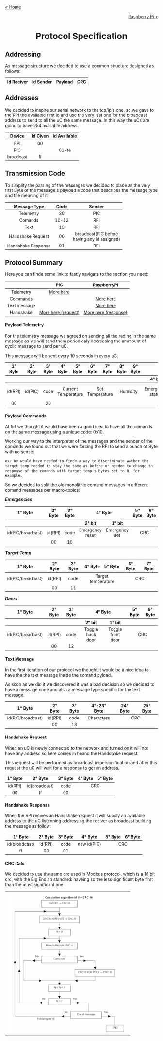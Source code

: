 [< Home](../README.md)

[<p align="right">Raspberry Pi ></p>](../RPI/README.md)

**<h1 align="center">Protocol Specification</h1>**

## **Addressing**

As message structure we decided to use a common structure designed as follows:

<div  align="center">
<table>
<thead>

<tr>
<th align="center">Id Reciver</th>
<th align="center">Id Sender</th>
<th align="center">Payload</th>
<th align="center"><a href='#crc-calc'>CRC</a></th>
</tr>

</thead>
</table>
</div>

## **Addresses**



We decided to inspire our serial network to the tcp/ip's one, so we gave to the RPI the available first id and use the very last one for the broadcast address to send to all the uC the same message. In this way the uCs are going to have 254 available address.

<div  align="center">
<table>
<thead>

<tr>
<th align="center">Device</th>
<th align="center">Id Given</th>
<th align="center">Id Available</th>
</tr>

</thead>

<tbody>

<tr>
<td align="center">RPI</td>
<td align="center">00</td>
<td align="center"></td>
</tr>

<tr>
<td align="center">PIC</td>
<td align="center"></td>
<td align="center">01-fe</td>
</tr>

<tr>
<td align="center">broadcast</td>
<td align="center">ff</td>
<td align="center"></td>
</tr>

</tbody>
</table>
</div>

## **Transmission Code**

To simplify the parsing of the messages we decided to place as the very first Byte of the message's payload a code that describes the message type and the meaning of it

<div  align="center">
<table>
<thead>

<tr>
<th align="center">Message Type</th>
<th align="center">Code</th>
<th align="center">Sender</th>
</tr>

</thead>

<tbody>

<tr>
<td align="center">Telemetry</td>
<td align="center">20</td>
<td align="center">PIC</td>
</tr>

<tr>
<td align="center">Comands</td>
<td align="center">10-12</td>
<td align="center">RPI</td>
</tr>

<tr>
<td align="center">Text</td>
<td align="center">13</td>
<td align="center">RPI</td>
</tr>

<tr>
<td align="center">Handshake Request</td>
<td align="center">00</td>
<td align="center">broadcast(PIC before </br> having any id assigned)</td>
</tr>

<tr>
<td align="center">Handshake Response</td>
<td align="center">01</td>
<td align="center">RPI</td>
</tr>

</tbody>
</table>
</div>

## **Protocol Summary**

Here you can finde some link to fastly navigate to the section you need:

<div  align="center">
<table>
<thead>

<tr>
<th align="center"></th>
<th align="center">PIC</th>
<th align="center">RaspberryPI</th>
</tr>

</thead>
<tbody>

<tr>
<td align="center">Telemetry</td>
<td align="center"><a href='#payload-telemetry'>More here</a></td>
<td align="center"></td>
</tr>

<tr>
<td align="center">Commands</td>
<td align="center"></td>
<td align="center"><a href='#payload-commands'>More here</a></td>
</tr>

<tr>
<td align="center">Text message</td>
<td align="center"></td>
<td align="center"><a href='#payload-text-message'>More here</a></td>
</tr>

<tr>
<td align="center">Handshake</td>
<td align="center"><a href='#handshake-request'>More here (request)</a></td>
<td align="center"><a href='#handshake-response'>More here (response)</a></td>
</tr>

</tbody>
</table>
</div>

#### **Payload Telemetry**

For the telemetry message we agreed on sending all the rading in the same message as we will send them periodicaly decreasing the ammount of cyclic message to send per uC.

This message will be sent every 10 seconds in every uC.

<div  align="center">
<table>
<thead>

<tr>
<th align="center">1° Byte</th>
<th align="center">2° Byte</th>
<th align="center">3° Byte</th>
<th align="center">4° Byte</th>
<th align="center">5° Byte</th>
<th align="center">6° Byte</th>
<th align="center">7° Byte</th>
<th align="center">8° Byte</th>
<th align="center">9° Byte</th>
<th colspan="4" align="center">10° Byte</th>
<th align="center">11° Byte</th>
<th align="center">12° Byte</th>
</tr>

<tr>
<th align="center"></th>
<th align="center"></th>
<th align="center"></th>
<th colspan="2" align="center"></th>
<th colspan="2" align="center"></th>
<th colspan="2" align="center"></th>
<th align="center">4° bit</th>
<th align="center">3° bit</th>
<th align="center">2° bit</th>
<th align="center">1° bit</th>
<th colspan="2" align="center"></th>
</tr>

</thead>
<tbody>

<tr>
<td align="center">id(RPI)</td>
<td align="center">id(PIC)</td>
<td align="center">code</td>
<td colspan="2" align="center">Current Temperature</td>
<td colspan="2" align="center">Set Temperature</td>
<td colspan="2" align="center">Humidity</td>
<td align="center">Emergency status</td>
<td align="center">Status back door</td>
<td align="center">Status front door</td>
<td align="center">Status toilette</td>
<td colspan="2" align="center">CRC</td>
</tr>

<tr>
<td align="center">00</td>
<td align="center"></td>
<td align="center">20</td>
<td colspan="2" align="center"></td>
<td colspan="2" align="center"></td>
<td colspan="2" align="center"></td>
<td colspan="4" align="center"></td>
<td colspan="2" align="center"></td>
</tr>

</tbody>
</table>
</div>

#### **Payload Commands**

At firt we thought it would have been a good idea to have all the comands on the same message using a unique code: 0x10.

Working our way to the interpreter of the messages and the sender of the comands we found out that we were forcing the RPI to send a bunch of Byte with no sense:

    ex. We would have needed to finde a way to discriminate wather the target temp needed to stay the same as before or needed to change in response of the comands with target temp's bytes set to 0, for example.

So we decided to split the old monolithic comand messages in  different comand messages per macro-topics:

***Emergencies***

<div  align="center">
<table>
<thead>

<tr>
<th align="center">1° Byte</th>
<th align="center">2° Byte</th>
<th align="center">3° Byte</th>
<th colspan="2" align="center">4° Byte</th>
<th align="center">5° Byte</th>
<th align="center">6° Byte</th>
</tr>

<tr>
<th align="center"></th>
<th align="center"></th>
<th align="center"></th>
<th align="center">2° bit</th>
<th align="center">1° bit</th>
<th align="center"></th>
<th align="center"></th>
</tr>

</thead>
<tbody>

<tr>
<td align="center">id(PIC/broadcast)</td>
<td align="center">id(RPI)</td>
<td align="center">code</td>
<td align="center">Emergency reset</td>
<td align="center">Emergency set</td>
<td colspan="2" align="center">CRC</td>
</tr>

<tr>
<td align="center"></td>
<td align="center">00</td>
<td align="center">10</td>
<td colspan="2" align="center"></td>
<td colspan="2" align="center"></td>
</tr>

</tbody>
</table>
</div>
<!--=========================================-->

***Target Temp***

<div  align="center">
<table>
<thead>

<tr>
<th align="center">1° Byte</th>
<th align="center">2° Byte</th>
<th align="center">3° Byte</th>
<th align="center">4° Byte</th>
<th align="center">5° Byte</th>
<th align="center">6° Byte</th>
<th align="center">7° Byte</th>
</tr>

</thead>
<tbody>

<tr>
<td align="center">id(PIC/broadcast)</td>
<td align="center">id(RPI)</td>
<td align="center">code</td>
<td colspan="2" align="center">Target temperature</td>
<td colspan="2" align="center">CRC</td>
</tr>

<tr>
<td align="center"></td>
<td align="center">00</td>
<td align="center">11</td>
<td colspan="2" align="center"></td>
<td colspan="2" align="center"></td>
</tr>

</tbody>
</table>
</div>
<!--=========================================-->

***Doors***

<div  align="center">
<table>
<thead>

<tr>
<th align="center">1° Byte</th>
<th align="center">2° Byte</th>
<th align="center">3° Byte</th>
<th colspan="2" align="center">4° Byte</th>
<th align="center">5° Byte</th>
<th align="center">6° Byte</th>
</tr>

<tr>
<th align="center"></th>
<th align="center"></th>
<th align="center"></th>
<th align="center">2° bit</th>
<th align="center">1° bit</th>
<th colspan="2" align="center"></th>
</tr>

</thead>
<tbody>

<tr>
<td align="center">id(PIC/broadcast)</td>
<td align="center">id(RPI)</td>
<td align="center">code</td>
<td align="center">Toggle back door</td>
<td align="center">Toggle front door</td>
<td colspan="2" align="center">CRC</td>
</tr>

<tr>
<td align="center"></td>
<td align="center">00</td>
<td align="center">12</td>
<td colspan="2" align="center"></td>
<td colspan="2" align="center"></td>
</tr>

</tbody>
</table>
</div>

#### **Text Message**

In the first iteration of our protocol we thought it would be a nice idea to have the the text message inside the comand pyload.

As soon as we did it we discovered it was a bad decision so we decided to have a message code and also a message type specific for the text message.

<div  align="center">
<table>
<thead>

<tr>
<th align="center">1° Byte</th>
<th align="center">2° Byte</th>
<th align="center">3° Byte</th>
<th align="center">4°-23° Byte</th>
<th align="center">24° Byte</th>
<th align="center">25° Byte</th>
</tr>

</thead>
<tbody>

<tr>
<td align="center">id(PIC/broadcast)</td>
<td align="center">id(RPI)</td>
<td align="center">code</td>
<td align="center">Characters</td>
<td  colspan="2" align="center">CRC</td>
</tr>

<tr>
<td align="center"></td>
<td align="center">00</td>
<td align="center">13</td>
<td align="center"></td>
<td colspan="2" align="center"></td>
</tr>

</tbody>
</table>
</div>

#### **Handshake Request**

When an uC is newly connected to the network and turned on it will not have any address so here comes in heand the Handshake request.

This request will be performed as broadcast impersonification and after this request the uC will wait for a response to get an address.

<div  align="center">
<table>
<thead>

<tr>
<th align="center">1° Byte</th>
<th align="center">2° Byte</th>
<th align="center">3° Byte</th>
<th align="center">4° Byte</th>
<th align="center">5° Byte</th>
</tr>

</thead>
<tbody>

<tr>
<td align="center">id(RPI)</td>
<td align="center">id(broadcast)</td>
<td align="center">code</td>
<td colspan="2" align="center">CRC</td>
</tr>

<tr>
<td align="center">00</td>
<td align="center">ff</td>
<td align="center">00</td>
<td colspan="2" align="center"></td>
</tr>

</tbody>
</table>
</div>

#### **Handshake Response**

When the RPI recives an Handshake request it will supply an available address to the uC listenning addressing the reciver as broadcast building the message as follow:

<div  align="center">
<table>
<thead>

<tr>
<th align="center">1° Byte</th>
<th align="center">2° Byte</th>
<th align="center">3° Byte</th>
<th align="center">4° Byte</th>
<th align="center">5° Byte</th>
<th align="center">6° Byte</th>
</tr>

</thead>
<tbody>

<tr>
<td align="center">id(broadcast)</td>
<td align="center">id(RPI)</td>
<td align="center">code</td>
<td align="center">new id(PIC)</td>
<td colspan="2" align="center">CRC</td>
</tr>

<tr>
<td align="center">ff</td>
<td align="center">00</td>
<td align="center">01</td>
<td align="center"></td>
<td colspan="2" align="center"></td>
</tr>

</tbody>
</table>
</div>

#### **CRC Calc**

We decided to use the same crc used in Modbus protocol, which is a 16 bit crc, with the Big Endian standard: haveing so the less significant byte first than the most significant one.

<div  align="center">
<table>
    
<tr>
<td align="center" valign="center">
<img src="../Images/crcModbus.png"
alt="Structure Schema"
width="400"
height="auto"/>
</td>
</tr>

</table>
</div>